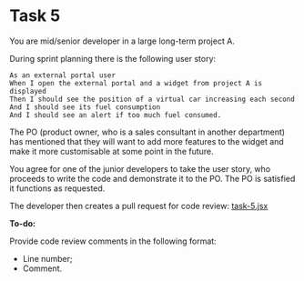 # Task 5

You are mid/senior developer in a large long-term project A.

During sprint planning there is the following user story:

```
As an external portal user
When I open the external portal and a widget from project A is displayed
Then I should see the position of a virtual car increasing each second
And I should see its fuel consumption
And I should see an alert if too much fuel consumed.
```

The PO (product owner, who is a sales consultant in another department) has mentioned that they
will want to add more features to the widget and make it more customisable at some point in the future.

You agree for one of the junior developers to take the user story, who proceeds to write the code
and demonstrate it to the PO. The PO is satisfied it functions as requested.

The developer then creates a pull request for code review: [task-5.jsx](task-5.jsx)

**To-do:**

Provide code review comments in the following format:
- Line number;
- Comment.
